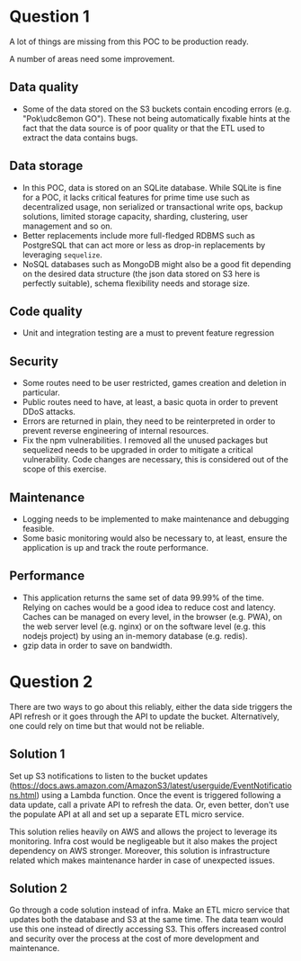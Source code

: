 # Question 1

A lot of things are missing from this POC to be production ready.

A number of areas need some improvement.

## Data quality
- Some of the data stored on the S3 buckets contain encoding errors (e.g. "Pok\udc8emon GO"). These not being automatically fixable hints at the fact that the data source is of poor quality or that the ETL used to extract the data contains bugs.

## Data storage
- In this POC, data is stored on an SQLite database. While SQLite is fine for a POC, it lacks critical features for prime time use such as decentralized usage, non serialized or transactional write ops, backup solutions, limited storage capacity, sharding, clustering, user management and so on.
- Better replacements include more full-fledged RDBMS such as PostgreSQL that can act more or less as drop-in replacements by leveraging `sequelize`.
- NoSQL databases such as MongoDB might also be a good fit depending on the desired data structure (the json data stored on S3 here is perfectly suitable), schema flexibility needs and storage size.

## Code quality
- Unit and integration testing are a must to prevent feature regression

## Security
- Some routes need to be user restricted, games creation and deletion in particular.
- Public routes need to have, at least, a basic quota in order to prevent DDoS attacks.
- Errors are returned in plain, they need to be reinterpreted in order to prevent reverse engineering of internal resources.
- Fix the npm vulnerabilities. I removed all the unused packages but sequelized needs to be upgraded in order to mitigate a critical vulnerability. Code changes are necessary, this is considered out of the scope of this exercise.

## Maintenance
- Logging needs to be implemented to make maintenance and debugging feasible.
- Some basic monitoring would also be necessary to, at least, ensure the application is up and track the route performance.

## Performance
- This application returns the same set of data 99.99% of the time. Relying on caches would be a good idea to reduce cost and latency. Caches can be managed on every level, in the browser (e.g. PWA), on the web server level (e.g. nginx) or on the software level (e.g. this nodejs project) by using an in-memory database (e.g. redis).
- gzip data in order to save on bandwidth.

# Question 2

There are two ways to go about this reliably, either the data side triggers the API refresh or it goes through the API to update the bucket. Alternatively, one could rely on time but that would not be reliable.

## Solution 1

Set up S3 notifications to listen to the bucket updates (https://docs.aws.amazon.com/AmazonS3/latest/userguide/EventNotifications.html) using a Lambda function. Once the event is triggered following a data update, call a private API to refresh the data. Or, even better, don't use the populate API at all and set up a separate ETL micro service.

This solution relies heavily on AWS and allows the project to leverage its monitoring. Infra cost would be negligeable but it also makes the project dependency on AWS stronger. Moreover, this solution is infrastructure related which makes maintenance harder in case of unexpected issues.

## Solution 2

Go through a code solution instead of infra. Make an ETL micro service that updates both the database and S3 at the same time. The data team would use this one instead of directly accessing S3. This offers increased control and security over the process at the cost of more development and maintenance.